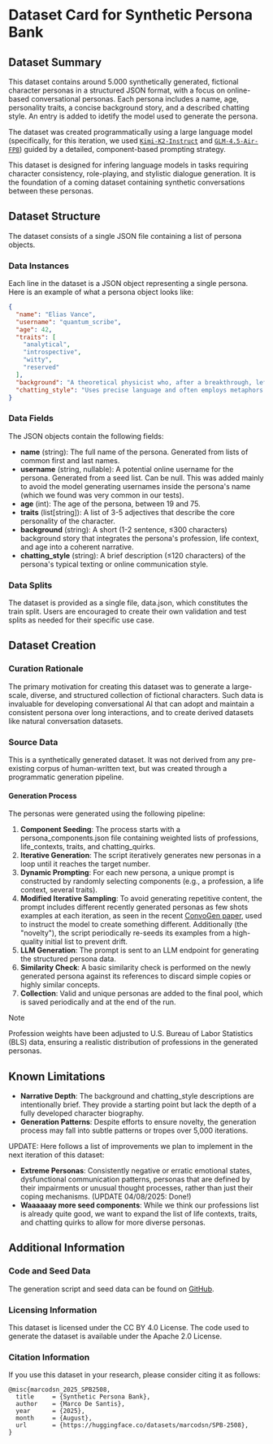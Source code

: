 # Dataset Card for Synthetic Persona Bank

## Dataset Summary

This dataset contains around 5.000 synthetically generated, fictional character personas in a structured JSON format, with a focus on online-based conversational personas. Each persona includes a name, age, personality traits, a concise background story, and a described chatting style. An entry is added to idetify the model used to generate the persona.

The dataset was created programmatically using a large language model (specifically, for this iteration, we used [`Kimi-K2-Instruct`](https://huggingface.co/moonshotai/Kimi-K2-Instruct) and [`GLM-4.5-Air-FP8`](https://huggingface.co/zai-org/GLM-4.5-Air-FP8)) guided by a detailed, component-based prompting strategy.

This dataset is designed for infering language models in tasks requiring character consistency, role-playing, and stylistic dialogue generation. It is the foundation of a coming dataset containing synthetic conversations between these personas.

## Dataset Structure

The dataset consists of a single JSON file containing a list of persona objects.

### Data Instances

Each line in the dataset is a JSON object representing a single persona. Here is an example of what a persona object looks like:

```json
{
  "name": "Elias Vance",
  "username": "quantum_scribe",
  "age": 42,
  "traits": [
    "analytical",
    "introspective",
    "witty",
    "reserved"
  ],
  "background": "A theoretical physicist who, after a breakthrough, left academia to write science fiction novels from a secluded cabin. He's currently grappling with a severe case of writer's block for his second book.",
  "chatting_style": "Uses precise language and often employs metaphors from physics. Tends to write in well-structured, complete sentences, even in casual chat."
}
```

### Data Fields

The JSON objects contain the following fields:

- **name** (string): The full name of the persona. Generated from lists of common first and last names.
- **username** (string, nullable): A potential online username for the persona. Generated from a seed list. Can be null. This was added mainly to avoid the model generating usernames inside the persona's name (which we found was very common in our tests).
- **age** (int): The age of the persona, between 19 and 75.
- **traits** (list[string]): A list of 3-5 adjectives that describe the core personality of the character.
- **background** (string): A short (1-2 sentence, ≤300 characters) background story that integrates the persona's profession, life context, and age into a coherent narrative.
- **chatting_style** (string): A brief description (≤120 characters) of the persona's typical texting or online communication style.

### Data Splits

The dataset is provided as a single file, data.json, which constitutes the train split. Users are encouraged to create their own validation and test splits as needed for their specific use case.

## Dataset Creation

### Curation Rationale

The primary motivation for creating this dataset was to generate a large-scale, diverse, and structured collection of fictional characters. Such data is invaluable for developing conversational AI that can adopt and maintain a consistent persona over long interactions, and to create derived datasets like natural conversation datasets.

### Source Data

This is a synthetically generated dataset. It was not derived from any pre-existing corpus of human-written text, but was created through a programmatic generation pipeline.

#### Generation Process

The personas were generated using the following pipeline:

1. **Component Seeding**: The process starts with a persona_components.json file containing weighted lists of professions, life_contexts, traits, and chatting_quirks.
2. **Iterative Generation**: The script iteratively generates new personas in a loop until it reaches the target number.
3. **Dynamic Prompting**: For each new persona, a unique prompt is constructed by randomly selecting components (e.g., a profession, a life context, several traits).
4. **Modified Iterative Sampling**: To avoid generating repetitive content, the prompt includes different recently generated personas as few shots examples at each iteration, as seen in the recent [ConvoGen paper](https://huggingface.co/papers/2503.17460), used to instruct the model to create something different. Additionally (the "novelty"), the script periodically re-seeds its examples from a high-quality initial list to prevent drift.
5. **LLM Generation**: The prompt is sent to an LLM endpoint for generating the structured persona data.
6. **Similarity Check**: A basic similarity check is performed on the newly generated persona against its references to discard simple copies or highly similar concepts.
7. **Collection**: Valid and unique personas are added to the final pool, which is saved periodically and at the end of the run.

> [!Note]
> Profession weights have been adjusted to U.S. Bureau of Labor Statistics (BLS) data, ensuring a realistic distribution of professions in the generated personas.

## Known Limitations

- **Narrative Depth**: The background and chatting_style descriptions are intentionally brief. They provide a starting point but lack the depth of a fully developed character biography.
- **Generation Patterns**: Despite efforts to ensure novelty, the generation process may fall into subtle patterns or tropes over 5,000 iterations.

UPDATE: Here follows a list of improvements we plan to implement in the next iteration of this dataset:
- **Extreme Personas**: Consistently negative or erratic emotional states, dysfunctional communication patterns, personas that are defined by their impairments or unusual thought processes, rather than just their coping mechanisms. (UPDATE 04/08/2025: Done!)
- **Waaaaaay more seed components**: While we think our professions list is already quite good, we want to expand the list of life contexts, traits, and chatting quirks to allow for more diverse personas.

## Additional Information
### Code and Seed Data

The generation script and seed data can be found on [GitHub](https://github.com/marcodsn/SPB/tree/2508).

### Licensing Information

This dataset is licensed under the CC BY 4.0 License.
The code used to generate the dataset is available under the Apache 2.0 License.

### Citation Information

If you use this dataset in your research, please consider citing it as follows:

```
@misc{marcodsn_2025_SPB2508,
  title     = {Synthetic Persona Bank},
  author    = {Marco De Santis},
  year      = {2025},
  month     = {August},
  url       = {https://huggingface.co/datasets/marcodsn/SPB-2508},
}
```
